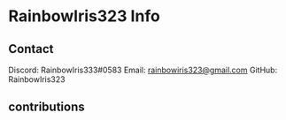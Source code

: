 # RainbowIris323 Info
## Contact
Discord: RainbowIris333#0583
Email: rainbowiris323@gmail.com
GitHub: RainbowIris323

## contributions

